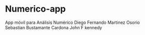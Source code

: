# Numerico-app
App móvil para Análisis Numérico
Diego Fernando Martinez Osorio
Sebastian Bustamante Cardona
John F kennedy
